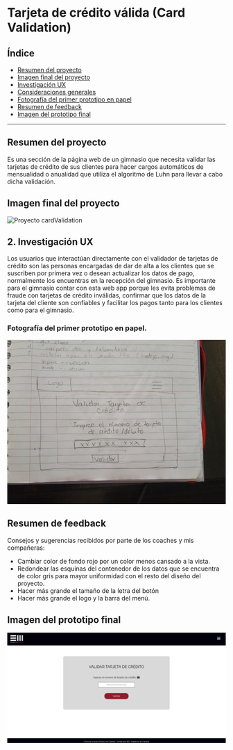 # Tarjeta de crédito válida (Card Validation) 

## Índice

* [Resumen del proyecto](#resumen-del-proyecto)
* [Imagen final del proyecto](#imagen-final-del-proyecto)
* [Investigación UX](#investigacion-ux)
* [Consideraciones generales](#4-consideraciones-generales)
* [Fotografía del primer prototipo en papel](#fotografia-del-primer-prototipo-en-papel)
* [Resumen de feedback](#resumen-de-feedback)
* [Imagen del prototipo final](#imagen-del-prototipo-final)


***

## Resumen del proyecto
Es una sección de la página web de un gimnasio que necesita validar las tarjetas de crédito de sus clientes para hacer cargos automáticos de mensualidad o anualidad que utiliza el algoritmo de Luhn para llevar a cabo dicha validación.
 
## Imagen final del proyecto

![Proyecto cardValidation](https://github.com/vanesadeneb/CDMX013-card-validation/tree/main/src/img/cardValidationImageProject.png)

## 2. Investigación UX

Los usuarios que interactúan directamente con el validador de tarjetas de crédito son las personas encargadas de dar de alta a los clientes que se suscriben por primera vez o desean actualizar los datos de pago, normalmente los encuentras en la recepción del gimnasio.
Es importante para el gimnasio contar con esta web app porque les evita problemas de fraude con tarjetas de crédito inválidas, confirmar que los datos de la tarjeta del cliente son confiables y facilitar los pagos tanto para los clientes como para el gimnasio.

### Fotografía del primer prototipo en papel.
![Fotografia del primer protoripo en papel](https://github.com/vanesadeneb/CDMX013-card-validation/blob/main/src/img/prototipoCardValidation.jpeg)

## Resumen de feedback
Consejos y sugerencias recibidos por parte de los coaches y mis compañeras:
* Cambiar color de fondo rojo por un color menos cansado a la vista.
* Redondear las esquinas del contenedor de los datos que se encuentra de color gris para mayor uniformidad con el resto del diseño del proyecto.
* Hacer más grande el tamaño de la letra del botón
* Hacer más grande el logo y la barra del menú.


## Imagen del prototipo final
![Prototipo final](https://github.com/vanesadeneb/CDMX013-card-validation/blob/main/src/img/cardValidationImageProject.png)

